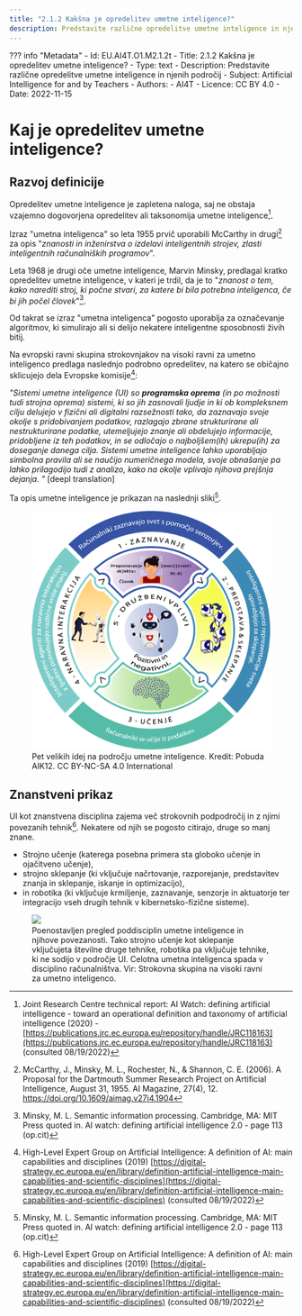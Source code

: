 ```yaml
---
title: "2.1.2 Kakšna je opredelitev umetne inteligence?"
description: Predstavite različne opredelitve umetne inteligence in njenih področij
---
```

??? info "Metadata"
    - Id: EU.AI4T.O1.M2.1.2t
    - Title: 2.1.2 Kakšna je opredelitev umetne inteligence?
    - Type: text
    - Description: Predstavite različne opredelitve umetne inteligence in njenih področij
    - Subject: Artificial Intelligence for and by Teachers
    - Authors:
        - AI4T 
    - Licence: CC BY 4.0
    - Date: 2022-11-15

# Kaj je opredelitev umetne inteligence?

## Razvoj definicije

Opredelitev umetne inteligence je zapletena naloga, saj ne obstaja vzajemno dogovorjena opredelitev ali taksonomija umetne inteligence[^1].

Izraz "umetna inteligenca" so leta 1955 prvič uporabili McCarthy in drugi[^2] za opis "*znanosti in inženirstva o izdelavi inteligentnih strojev, zlasti inteligentnih računalniških programov*".

Leta 1968 je drugi oče umetne inteligence, Marvin Minsky, predlagal kratko opredelitev umetne inteligence, v kateri je trdil, da je to "*znanost o tem, kako narediti stroj, ki počne stvari, za katere bi bila potrebna inteligenca, če bi jih počel človek*"[^3].

Od takrat se izraz "umetna inteligenca" pogosto uporablja za označevanje algoritmov, ki simulirajo ali si delijo nekatere inteligentne sposobnosti živih bitij.

Na evropski ravni skupina strokovnjakov na visoki ravni za umetno inteligenco predlaga naslednjo podrobno opredelitev, na katero se običajno sklicujejo dela Evropske komisije[^4]:

*"Sistemi umetne inteligence (UI) so* ***programska oprema*** *(in po možnosti tudi strojna oprema) sistemi, ki so jih zasnovali ljudje in ki ob kompleksnem cilju delujejo v fizični ali digitalni razsežnosti tako, da zaznavajo svoje okolje s pridobivanjem podatkov, razlagajo zbrane strukturirane ali nestrukturirane podatke, utemeljujejo znanje ali obdelujejo informacije, pridobljene iz teh podatkov, in se odločajo o najboljšem(ih) ukrepu(ih) za doseganje danega cilja. Sistemi umetne inteligence lahko uporabljajo simbolna pravila ali se naučijo numeričnega modela, svoje obnašanje pa lahko prilagodijo tudi z analizo, kako na okolje vplivajo njihova prejšnja dejanja. "* [deepl translation]

Ta opis umetne inteligence je prikazan na naslednji sliki[^3].

<figure>
	 <img src="Images/AI4K12_Five_Big_Ideas_Graphic-SI.png" />
	 <figcaption> Pet velikih idej na področju umetne inteligence. Kredit: Pobuda AIK12. CC BY-NC-SA 4.0 International </figcaption>
</figure>

## Znanstveni prikaz

UI kot znanstvena disciplina zajema več strokovnih podpodročij in z njimi povezanih tehnik[^4]. Nekatere od njih se pogosto citirajo, druge so manj znane.

- Strojno učenje (katerega posebna primera sta globoko učenje in ojačitveno učenje),
- strojno sklepanje (ki vključuje načrtovanje, razporejanje, predstavitev znanja in sklepanje, iskanje in optimizacijo),
- in robotika (ki vključuje krmiljenje, zaznavanje, senzorje in aktuatorje ter integracijo vseh drugih tehnik v kibernetsko-fizične sisteme).

<figure>
  <img src="Images/AI-sub-disciplines.png" />
  <figcaption> Poenostavljen pregled poddisciplin umetne inteligence in njihove povezanosti. Tako strojno učenje kot sklepanje vključujeta številne druge tehnike, robotika pa vključuje tehnike, ki ne sodijo v področje UI. Celotna umetna inteligenca spada v disciplino računalništva. Vir: Strokovna skupina na visoki ravni za umetno inteligenco.</figcaption>
</figure>

[^1]: Joint Research Centre technical report: AI Watch: defining artificial intelligence - toward an operational definition and taxonomy of artificial intelligence (2020) - [https://publications.jrc.ec.europa.eu/repository/handle/JRC118163](https://publications.jrc.ec.europa.eu/repository/handle/JRC118163) (consulted 08/19/2022)

[^2]: McCarthy, J., Minsky, M. L., Rochester, N., & Shannon, C. E. (2006). A Proposal for the Dartmouth Summer Research Project on Artificial Intelligence, August 31, 1955. AI Magazine, 27(4), 12. https://doi.org/10.1609/aimag.v27i4.1904

[^3]: Minsky, M. L. Semantic information processing. Cambridge, MA: MIT Press quoted in. AI watch: defining artificial intelligence 2.0 - page 113 (op.cit)

[^4]: High-Level Expert Group on Artificial Intelligence: A definition of AI: main capabilities and disciplines (2019) [https://digital-strategy.ec.europa.eu/en/library/definition-artificial-intelligence-main-capabilities-and-scientific-disciplines](https://digital-strategy.ec.europa.eu/en/library/definition-artificial-intelligence-main-capabilities-and-scientific-disciplines) (consulted 08/19/2022)
